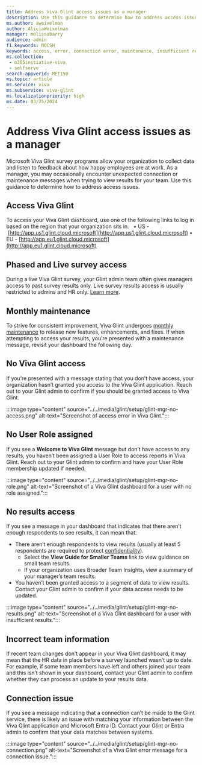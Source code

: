 ```yaml
---
title: Address Viva Glint access issues as a manager
description: Use this guidance to determine how to address access issues in Viva Glint as a manager. 
ms.author: aweixelman
author: AliciaWeixelman
manager: melissabarry
audience: admin
f1.keywords: NOCSH
keywords: access, error, connection error, maintenance, insufficient results
ms.collection: 
 - m365initiative-viva
 - selfserve
search-appverid: MET150
ms.topic: article
ms.service: viva
ms.subservice: viva-glint
ms.localizationpriority: high
ms.date: 03/25/2024
---
```


# Address Viva Glint access issues as a manager
Microsoft Viva Glint survey programs allow your organization to collect data and listen to feedback about how happy employees are at work. As a manager, you may occasionally encounter unexpected connection or maintenance messages when trying to view results for your team. Use this guidance to determine how to address access issues.

## Access Viva Glint
To access your Viva Glint dashboard, use one of the following links to log in based on the region that your organization sits in.
 
	•	US - [http://app.us1.glint.cloud.microsoft](http://app.us1.glint.cloud.microsoft)
	•	EU - [http://app.eu1.glint.cloud.microsoft](http://app.eu1.glint.cloud.microsoft)

## Phased and Live survey access
During a live Viva Glint survey, your Glint admin team often gives managers access to past survey results only. Live survey results access is usually restricted to admins and HR only. [Learn more](live-versus-phased-access.md).

## Monthly maintenance
To strive for consistent improvement, Viva Glint undergoes [monthly maintenance](monthly-release-dates.md) to release new features, enhancements, and fixes. If when attempting to access your results, you’re presented with a maintenance message, revisit your dashboard the following day.

## No Viva Glint access
If you’re presented with a message stating that you don’t have access, your organization hasn’t granted you access to the Viva Glint application. Reach out to your Glint admin to confirm if you should be granted access to Viva Glint.

:::image type="content" source="../../media/glint/setup/glint-mgr-no-access.png" alt-text="Screenshot of access error in Viva Glint.":::

## No User Role assigned
If you see a **Welcome to Viva Glint** message but don’t have access to any results, you haven’t been assigned a User Role to access reports in Viva Glint. Reach out to your Glint admin to confirm and have your User Role membership updated if needed.

:::image type="content" source="../../media/glint/setup/glint-mgr-no-role.png" alt-text="Screenshot of a Viva Glint dashboard for a user with no role assigned.":::

## No results access
If you see a message in your dashboard that indicates that there aren’t enough respondents to see results, it can mean that:

- There aren’t enough respondents to view results (usually at least 5 respondents are required to protect [confidentiality](quick-guide-confidentiality.md)).
  - Select the **View Guide for Smaller Teams** link to view guidance on small team results.
  - If your organization uses Broader Team Insights, view a summary of your manager’s team results.
- You haven’t been granted access to a segment of data to view results. Contact your Glint admin to confirm if your data access needs to be updated.

:::image type="content" source="../../media/glint/setup/glint-mgr-no-results.png" alt-text="Screenshot of a Viva Glint dashboard for a user with insufficient results.":::

## Incorrect team information
If recent team changes don’t appear in your Viva Glint dashboard, it may mean that the HR data in place before a survey launched wasn’t up to date. For example, if some team members have left and others joined your team and this isn’t shown in your dashboard, contact your Glint admin to confirm whether they can process an update to your results data.

## Connection issue
If you see a message indicating that a connection can’t be made to the Glint service, there is likely an issue with matching your information between the Viva Glint application and Microsoft Entra ID. Contact your Glint or Entra admin to confirm that your data matches between systems.

:::image type="content" source="../../media/glint/setup/glint-mgr-no-connection.png" alt-text="Screenshot of a Viva Glint error message for a connection issue.":::
